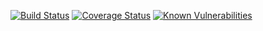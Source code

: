 [![Build Status](https://travis-ci.org/DebapriyaLaha/spring-boot-custom-logger.svg?branch=Development)](https://travis-ci.org/DebapriyaLaha/spring-boot-custom-logger)
[![Coverage Status](https://coveralls.io/repos/github/DebapriyaLaha/spring-boot-custom-logger/badge.svg?branch=Development)](https://coveralls.io/github/DebapriyaLaha/spring-boot-custom-logger?branch=Development)
[![Known Vulnerabilities](https://snyk.io/test/github/DebapriyaLaha/spring-boot-custom-logger/badge.svg?targetFile=build.gradle)](https://snyk.io/test/github/DebapriyaLaha/spring-boot-custom-logger?targetFile=build.gradle)